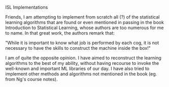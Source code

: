 ISL Implementations

Friends, I am attempting to implement from scratch all (?) of the statistical learning algorithms that are found or even mentioned in passing in the book Introduction to Statistical Learning, whose authors are too numerous for me to name. In that great work, the authors remark that:

"While it is important to know what job is performed by each cog, it is not necessary to have the skills to construct the machine inside the box!"

I am of quite the opposite opinion. I have aimed to reconstruct the learning algorithms to the best of my ability, without having recourse to invoke the well-known and important ML libraries of our day.
I have also tried to implement other methods and algorithms not mentioned in the book (eg. from Ng's course notes).
